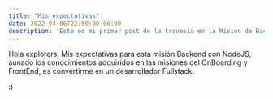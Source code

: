 ```yaml
---
title: "Mis expectativas"
date: 2022-04-06T22:50:30-06:00
description: 'Este es mi primer post de la travesía en la Misión de Backend con Node JS de Launch X.'
---
```


Hola explorers. Mis expectativas para esta misión Backend con NodeJS, aunado los conocimientos adquiridos en las misiones del OnBoarding y FrontEnd, es convertirme en un desarrollador Fullstack.

:)
